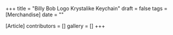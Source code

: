 +++
title = "Billy Bob Logo Krystalike Keychain"
draft = false
tags = [Merchandise]
date = ""

[Article]
contributors = []
gallery = []
+++